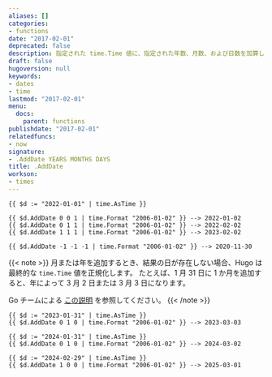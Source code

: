 ```yaml
---
aliases: []
categories:
- functions
date: "2017-02-01"
deprecated: false
description: 指定された time.Time 値に、指定された年数、月数、および日数を加算した時間を返します。
draft: false
hugoversion: null
keywords:
- dates
- time
lastmod: "2017-02-01"
menu:
  docs:
    parent: functions
publishdate: "2017-02-01"
relatedfuncs:
- now
signature:
- .AddDate YEARS MONTHS DAYS
title: .AddDate
workson:
- times
---
```


```go-html-template
{{ $d := "2022-01-01" | time.AsTime }}

{{ $d.AddDate 0 0 1 | time.Format "2006-01-02" }} --> 2022-01-02
{{ $d.AddDate 0 1 1 | time.Format "2006-01-02" }} --> 2022-02-02
{{ $d.AddDate 1 1 1 | time.Format "2006-01-02" }} --> 2023-02-02

{{ $d.AddDate -1 -1 -1 | time.Format "2006-01-02" }} --> 2020-11-30
```

{{< note >}}
月または年を追加するとき、結果の日が存在しない場合、Hugo は最終的な `time.Time` 値を正規化します。 たとえば、1 月 31 日に 1 か月を追加すると、年によって 3 月 2 日または 3 月 3 日になります。

Go チームによる [この説明](https://github.com/golang/go/issues/31145#issuecomment-479067967) を参照してください。
{{< /note >}}

```go-html-template
{{ $d := "2023-01-31" | time.AsTime }}
{{ $d.AddDate 0 1 0 | time.Format "2006-01-02" }} --> 2023-03-03

{{ $d := "2024-01-31" | time.AsTime }}
{{ $d.AddDate 0 1 0 | time.Format "2006-01-02" }} --> 2024-03-02

{{ $d := "2024-02-29" | time.AsTime }}
{{ $d.AddDate 1 0 0 | time.Format "2006-01-02" }} --> 2025-03-01
```

